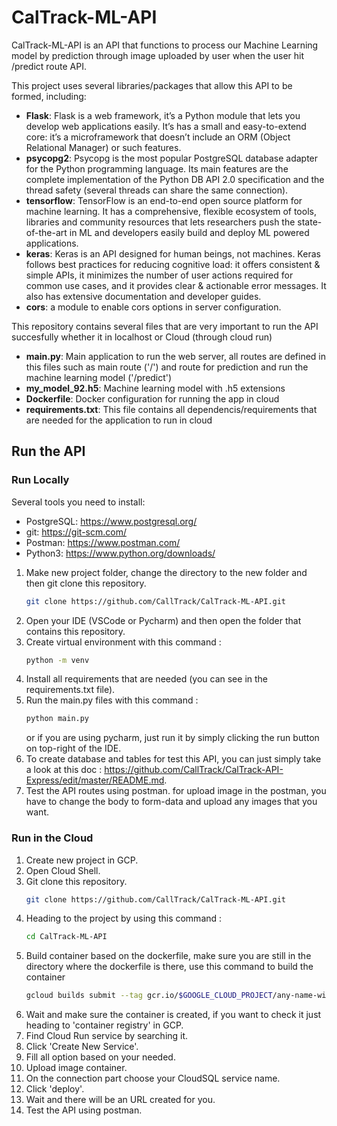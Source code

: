 # CalTrack-ML-API

CalTrack-ML-API is an API that functions to process our Machine Learning model by prediction through image uploaded by user when the user hit /predict route API.

This project uses several libraries/packages that allow this API to be formed, including:
- **Flask**: Flask is a web framework, it’s a Python module that lets you develop web applications easily. It’s has a small and easy-to-extend core: it’s a microframework that doesn’t include an ORM (Object Relational Manager) or such features.
- **psycopg2**: Psycopg is the most popular PostgreSQL database adapter for the Python programming language. Its main features are the complete implementation of the Python DB API 2.0 specification and the thread safety (several threads can share the same connection).
- **tensorflow**: TensorFlow is an end-to-end open source platform for machine learning. It has a comprehensive, flexible ecosystem of tools, libraries and community resources that lets researchers push the state-of-the-art in ML and developers easily build and deploy ML powered applications.
- **keras**: Keras is an API designed for human beings, not machines. Keras follows best practices for reducing cognitive load: it offers consistent & simple APIs, it minimizes the number of user actions required for common use cases, and it provides clear & actionable error messages. It also has extensive documentation and developer guides.
- **cors**: a module to enable cors options in server configuration.

This repository contains several files that are very important to run the API succesfully whether it in localhost or Cloud (through cloud run)
- **main.py**: Main application to run the web server, all routes are defined in this files such as main route ('/') and route for prediction and run the machine learning model ('/predict')
- **my_model_92.h5**: Machine learning model with .h5 extensions
- **Dockerfile**: Docker configuration for running the app in cloud
- **requirements.txt**: This file contains all dependencis/requirements that are needed for the application to run in cloud

## Run the API
### Run Locally
Several tools you need to install:
- PostgreSQL: https://www.postgresql.org/
- git: https://git-scm.com/
- Postman: https://www.postman.com/
- Python3: https://www.python.org/downloads/

1. Make new project folder, change the directory to the new folder and then git clone this repository.
   ```bash
   git clone https://github.com/CallTrack/CalTrack-ML-API.git
   ```
2. Open your IDE (VSCode or Pycharm) and then open the folder that contains this repository.
3. Create virtual environment with this command :
   ```bash
   python -m venv
   ```
4. Install all requirements that are needed (you can see in the requirements.txt file).
5. Run the main.py files with this command :
     ```bash
     python main.py
     ```
   or if you are using pycharm, just run it by simply clicking the run button on top-right of the IDE.
6. To create database and tables for test this API, you can just simply take a look at this doc : https://github.com/CallTrack/CalTrack-API-Express/edit/master/README.md.
7. Test the API routes using postman. for upload image in the postman, you have to change the body to form-data and upload any images that you want.

### Run in the Cloud
1. Create new project in GCP.
2. Open Cloud Shell.
3. Git clone this repository.
   ```bash
   git clone https://github.com/CallTrack/CalTrack-ML-API.git
   ```
4. Heading to the project by using this command :
   ```bash
   cd CalTrack-ML-API
   ```
5. Build container based on the dockerfile, make sure you are still in the directory where the dockerfile is there, use this command to build the container
   ```bash
   gcloud builds submit --tag gcr.io/$GOOGLE_CLOUD_PROJECT/any-name-with-lowercase
   ```
6. Wait and make sure the container is created, if you want to check it just heading to 'container registry' in GCP.
7. Find Cloud Run service by searching it.
8. Click 'Create New Service'.
9. Fill all option based on your needed.
10. Upload image container.
11. On the connection part choose your CloudSQL service name.
12. Click 'deploy'.
13. Wait and there will be an URL created for you.
14. Test the API using postman.
